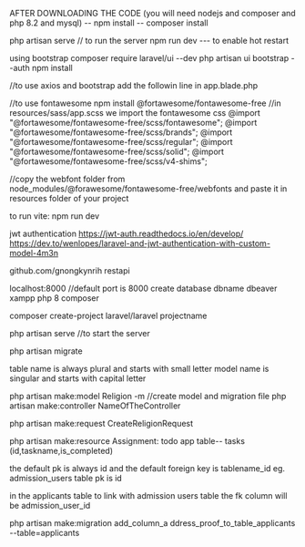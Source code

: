 AFTER DOWNLOADING THE CODE (you will need nodejs and composer and php 8.2 and mysql)
-- npm install
-- composer install

php artisan serve // to run the server
npm run dev --- to enable hot restart

using bootstrap
composer require laravel/ui --dev
php artisan ui bootstrap --auth
npm install

//to use axios and bootstrap add the followin line in app.blade.php

<script src="https://cdn.jsdelivr.net/npm/axios@1.1.2/dist/axios.min.js"></script>
  <script src="https://cdn.jsdelivr.net/npm/bootstrap@5.3.0/dist/js/bootstrap.bundle.min.js"></script>

//to use fontawesome
npm install @fortawesome/fontawesome-free
//in resources/sass/app.scss we import the fontawesome css
@import "@fortawesome/fontawesome-free/scss/fontawesome";
@import "@fortawesome/fontawesome-free/scss/brands";
@import "@fortawesome/fontawesome-free/scss/regular";
@import "@fortawesome/fontawesome-free/scss/solid";
@import "@fortawesome/fontawesome-free/scss/v4-shims";

//copy the webfont folder from node_modules/@forawesome/fontawesome-free/webfonts and paste it in resources folder of your project

to run vite: npm run dev

jwt authentication
https://jwt-auth.readthedocs.io/en/develop/
https://dev.to/wenlopes/laravel-and-jwt-authentication-with-custom-model-4m3n

github.com/gnongkynrih
restapi

localhost:8000 //default port is 8000
create database dbname
dbeaver
xampp php 8
composer

composer create-project laravel/laravel projectname

php artisan serve //to start the server

php artisan migrate

table name is always plural and starts with small letter
model name is singular and starts with capital letter

php artisan make:model Religion -m //create model and migration file
php artisan make:controller NameOfTheController

php artisan make:request CreateReligionRequest

php artisan make:resource
Assignment:
todo app
table-- tasks (id,taskname,is_completed)

the default pk is always id
and the default foreign key is tablename_id
eg. admission_users table pk is id

in the applicants table to link with admission users table the fk column will be admission_user_id

php artisan make:migration add_column_a
ddress_proof_to_table_applicants --table=applicants
